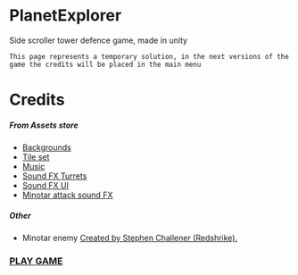 # PlanetExplorer
Side scroller tower defence game, made in unity

```This page represents a temporary solution, in the next versions of the game the credits will be placed in the main menu```

# Credits
##### From Assets store
- [Backgrounds](https://assetstore.unity.com/packages/2d/environments/too-cube-forest-the-free-2d-platformer-game-tile-set-117493) 
- [Tile set](https://assetstore.unity.com/packages/2d/environments/pixel-lost-game-scene-136069)
- [Music](https://assetstore.unity.com/packages/audio/ambient/sci-fi/universe-sounds-free-pack-118865)
- [Sound FX Turrets](https://assetstore.unity.com/packages/audio/sound-fx/weapons/futuristic-gun-soundfx-100851)
- [Sound FX UI](https://assetstore.unity.com/packages/audio/sound-fx/minimal-ui-sounds-78266)
- [Minotar attack sound FX](https://assetstore.unity.com/packages/audio/sound-fx/epic-arsenal-essential-elements-demo-packs-38428)

##### Other
- Minotar enemy [Created by Stephen Challener (Redshrike).](https://opengameart.org/content/minotaur-with-axe)
    


### [PLAY GAME](https://ghoots.github.io/PlanetExplorer/WebGL)
